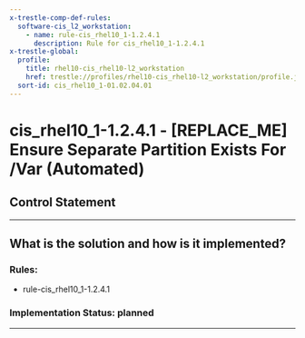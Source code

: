```yaml
---
x-trestle-comp-def-rules:
  software-cis_l2_workstation:
    - name: rule-cis_rhel10_1-1.2.4.1
      description: Rule for cis_rhel10_1-1.2.4.1
x-trestle-global:
  profile:
    title: rhel10-cis_rhel10-l2_workstation
    href: trestle://profiles/rhel10-cis_rhel10-l2_workstation/profile.json
  sort-id: cis_rhel10_1-01.02.04.01
---
```


# cis_rhel10_1-1.2.4.1 - \[REPLACE_ME\] Ensure Separate Partition Exists For /Var (Automated)

## Control Statement

______________________________________________________________________

## What is the solution and how is it implemented?

<!-- For implementation status enter one of: implemented, partial, planned, alternative, not-applicable -->

<!-- Note that the list of rules under ### Rules: is read-only and changes will not be captured after assembly to JSON -->

<!-- Add control implementation description here for control: cis_rhel10_1-1.2.4.1 -->

### Rules:

  - rule-cis_rhel10_1-1.2.4.1

### Implementation Status: planned

______________________________________________________________________
